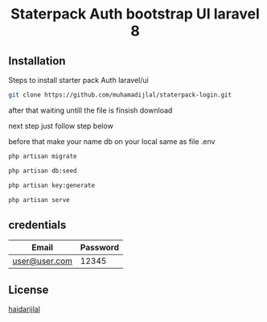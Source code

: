 # <p align="center">Staterpack Auth bootstrap UI laravel 8</p>
## Installation
Steps to install starter pack Auth laravel/ui

```bash
git clone https://github.com/muhamadijlal/staterpack-login.git
```
after that waiting untill the file is finsish download

next step just follow step below

before that make your name db on your local same as file .env

```python
php artisan migrate

php artisan db:seed

php artisan key:generate

php artisan serve
```
## credentials
| Email  | Password |
| ------------- | ------------- |
| user@user.com  | 12345  |

## License
[haidarijlal](https://github.com/muhamadijlal/)
